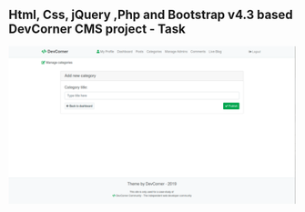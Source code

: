 Html, Css, jQuery ,Php and Bootstrap v4.3 based DevCorner CMS project - Task
---

![DevCorner_CMS](https://github.com/r4nd3l/DevCorner_CMS/blob/master/img/sample.png)
